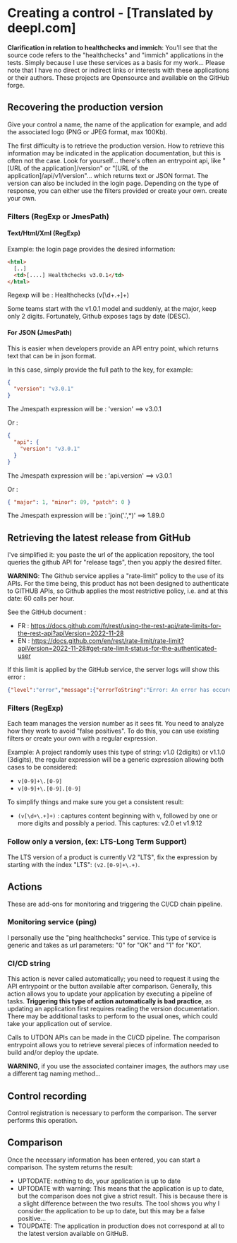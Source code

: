 # Creating a control - [Translated by deepl.com]

**Clarification in relation to healthchecks and immich**:
You'll see that the source code refers to the "healthchecks" and "immich" applications in the tests. Simply because I use these services as a basis for my work...
Please note that I have no direct or indirect links or interests with these applications or their authors. These projects are Opensource and available on the GitHub forge.

## Recovering the production version

Give your control a name, the name of the application for example, and add the associated logo (PNG or JPEG format, max 100Kb).

The first difficulty is to retrieve the production version. How to retrieve this information may be indicated in the application documentation, but this is often not the case. Look for yourself... there's often an entrypoint api, like "[URL of the application]/version" or "[URL of the application]/api/v1/version"... which returns text or JSON format. The version can also be included in the login page. Depending on the type of response, you can either use the filters provided or create your own.
create your own.

### Filters (RegExp or JmesPath)

#### Text/Html/Xml (RegExp)

Example: the login page provides the desired information:

```html
<html>
  [..]
  <td>[....] Healthchecks v3.0.1</td>
</html>
```

Regexp will be : Healthchecks (v[\d+\.+]+)

Some teams start with the v1.0.1 model and suddenly, at the major, keep only 2 digits. Fortunately, Github exposes tags by date (DESC).

#### For JSON (JmesPath)

This is easier when developers provide an API entry point, which returns text that can be in json format.

In this case, simply provide the full path to the key, for example:

```json
{
  "version": "v3.0.1"
}
```

The Jmespath expression will be : 'version' ==> v3.0.1

Or :

```json
{
  "api": {
    "version": "v3.0.1"
  }
}
```

The Jmespath expression will be : 'api.version' ==> v3.0.1

Or :

```json
{ "major": 1, "minor": 89, "patch": 0 }
```

The Jmespath expression will be : 'join('.',\*)' ==> 1.89.0

## Retrieving the latest release from GitHub

I've simplified it: you paste the url of the application repository, the tool queries the github API for "release tags", then you apply the desired filter.

**WARNING**: The Github service applies a "rate-limit" policy to the use of its APIs. For the time being, this product has not been designed to authenticate to GITHUB APIs, so Github applies the most restrictive policy, i.e. and at this date: 60 calls per hour.

See the GitHub document :

- FR : https://docs.github.com/fr/rest/using-the-rest-api/rate-limits-for-the-rest-api?apiVersion=2022-11-28
- EN : https://docs.github.com/en/rest/rate-limit/rate-limit?apiVersion=2022-11-28#get-rate-limit-status-for-the-authenticated-user

If this limit is applied by the GitHub service, the server logs will show this error :

```json
{"level":"error","message":{"errorToString":"Error: An error has occured: 403"
```

### Filters (RegExp)

Each team manages the version number as it sees fit. You need to analyze how they work to avoid "false positives". To do this, you can use existing filters or create your own with a regular expression.

Example: A project randomly uses this type of string: v1.0 (2digits) or v1.1.0 (3digits), the regular expression will be a generic expression allowing both cases to be considered:

- `v[0-9]+\.[0-9]`
- `v[0-9]+\.[0-9].[0-9]`

To simplify things and make sure you get a consistent result:

- `(v[\d+\.+]+)` : captures content beginning with v, followed by one or more digits and possibly a period. This captures: v2.0 et v1.9.12

### Follow only a version, (ex: LTS-Long Term Support)

The LTS version of a product is currently V2 "LTS", fix the expression by starting with the index "LTS": `(v2.[0-9]+\.+)`.

## Actions

These are add-ons for monitoring and triggering the CI/CD chain pipeline.

### Monitoring service (ping)

I personally use the "ping healthchecks" service. This type of service is generic and takes as url parameters: "0" for "OK" and "1" for "KO".

### CI/CD string

This action is never called automatically; you need to request it using the API entrypoint or the button available after comparison. Generally, this action allows you to update your application by executing a pipeline of tasks. **Triggering this type of action automatically is bad practice**, as updating an application first requires reading the version documentation. There may be additional tasks to perform to the usual ones, which could take your application out of service.

Calls to UTDON APIs can be made in the CI/CD pipeline. The comparison entrypoint allows you to retrieve several pieces of information needed to build and/or deploy the update.

**WARNING**, if you use the associated container images, the authors may use a different tag naming method...

## Control recording

Control registration is necessary to perform the comparison. The server performs this operation.

## Comparison

Once the necessary information has been entered, you can start a comparison. The system returns the result:

- UPTODATE: nothing to do, your application is up to date
- UPTODATE with warning: This means that the application is up to date, but the comparison does not give a strict result. This is because there is a slight difference between the two results. The tool shows you why I consider the application to be up to date, but this may be a false positive...
- TOUPDATE: The application in production does not correspond at all to the latest version available on GitHuB.